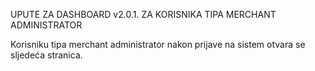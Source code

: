 UPUTE ZA DASHBOARD v2.0.1. ZA KORISNIKA TIPA MERCHANT ADMINISTRATOR

Korisniku tipa merchant administrator nakon prijave na sistem otvara se sljedeća stranica.